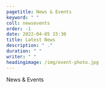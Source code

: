 ```yaml
---
pagetitle: News & Events
keyword: " "
coll: newsevents
order: -1
date: 2022-04-05 15:30
title: Latest News
description: " ."
duration: " "
writer: " "
headingimage: /img/event-photo.jpg
---
```

News & Events